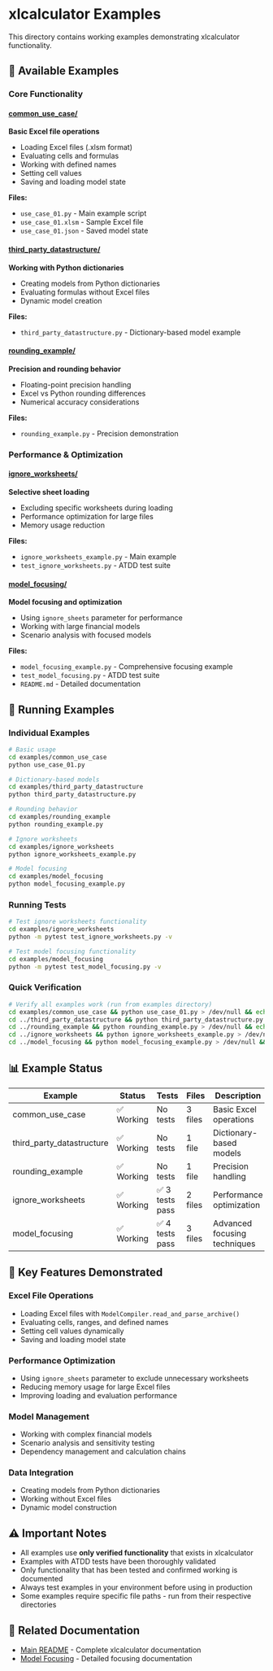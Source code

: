 # xlcalculator Examples

This directory contains working examples demonstrating xlcalculator functionality.

## 📁 Available Examples

### Core Functionality

#### [common_use_case/](common_use_case/)
**Basic Excel file operations**
- Loading Excel files (.xlsm format)
- Evaluating cells and formulas
- Working with defined names
- Setting cell values
- Saving and loading model state

**Files:**
- `use_case_01.py` - Main example script
- `use_case_01.xlsm` - Sample Excel file
- `use_case_01.json` - Saved model state

#### [third_party_datastructure/](third_party_datastructure/)
**Working with Python dictionaries**
- Creating models from Python dictionaries
- Evaluating formulas without Excel files
- Dynamic model creation

**Files:**
- `third_party_datastructure.py` - Dictionary-based model example

#### [rounding_example/](rounding_example/)
**Precision and rounding behavior**
- Floating-point precision handling
- Excel vs Python rounding differences
- Numerical accuracy considerations

**Files:**
- `rounding_example.py` - Precision demonstration

### Performance & Optimization

#### [ignore_worksheets/](ignore_worksheets/)
**Selective sheet loading**
- Excluding specific worksheets during loading
- Performance optimization for large files
- Memory usage reduction

**Files:**
- `ignore_worksheets_example.py` - Main example
- `test_ignore_worksheets.py` - ATDD test suite

#### [model_focusing/](model_focusing/)
**Model focusing and optimization**
- Using `ignore_sheets` parameter for performance
- Working with large financial models
- Scenario analysis with focused models

**Files:**
- `model_focusing_example.py` - Comprehensive focusing example
- `test_model_focusing.py` - ATDD test suite
- `README.md` - Detailed documentation

## 🧪 Running Examples

### Individual Examples
```bash
# Basic usage
cd examples/common_use_case
python use_case_01.py

# Dictionary-based models
cd examples/third_party_datastructure
python third_party_datastructure.py

# Rounding behavior
cd examples/rounding_example
python rounding_example.py

# Ignore worksheets
cd examples/ignore_worksheets
python ignore_worksheets_example.py

# Model focusing
cd examples/model_focusing
python model_focusing_example.py
```

### Running Tests
```bash
# Test ignore worksheets functionality
cd examples/ignore_worksheets
python -m pytest test_ignore_worksheets.py -v

# Test model focusing functionality
cd examples/model_focusing
python -m pytest test_model_focusing.py -v
```

### Quick Verification
```bash
# Verify all examples work (run from examples directory)
cd examples/common_use_case && python use_case_01.py > /dev/null && echo "✅ common_use_case"
cd ../third_party_datastructure && python third_party_datastructure.py > /dev/null && echo "✅ third_party_datastructure"  
cd ../rounding_example && python rounding_example.py > /dev/null && echo "✅ rounding_example"
cd ../ignore_worksheets && python ignore_worksheets_example.py > /dev/null && echo "✅ ignore_worksheets"
cd ../model_focusing && python model_focusing_example.py > /dev/null && echo "✅ model_focusing"
```

## 📊 Example Status

| Example | Status | Tests | Files | Description |
|---------|--------|-------|-------|-------------|
| common_use_case | ✅ Working | No tests | 3 files | Basic Excel operations |
| third_party_datastructure | ✅ Working | No tests | 1 file | Dictionary-based models |
| rounding_example | ✅ Working | No tests | 1 file | Precision handling |
| ignore_worksheets | ✅ Working | ✅ 3 tests pass | 2 files | Performance optimization |
| model_focusing | ✅ Working | ✅ 4 tests pass | 3 files | Advanced focusing techniques |

## 🎯 Key Features Demonstrated

### Excel File Operations
- Loading Excel files with `ModelCompiler.read_and_parse_archive()`
- Evaluating cells, ranges, and defined names
- Setting cell values dynamically
- Saving and loading model state

### Performance Optimization
- Using `ignore_sheets` parameter to exclude unnecessary worksheets
- Reducing memory usage for large Excel files
- Improving loading and evaluation performance

### Model Management
- Working with complex financial models
- Scenario analysis and sensitivity testing
- Dependency management and calculation chains

### Data Integration
- Creating models from Python dictionaries
- Working without Excel files
- Dynamic model construction

## ⚠️ Important Notes

- All examples use **only verified functionality** that exists in xlcalculator
- Examples with ATDD tests have been thoroughly validated
- Only functionality that has been tested and confirmed working is documented
- Always test examples in your environment before using in production
- Some examples require specific file paths - run from their respective directories

## 🔗 Related Documentation

- [Main README](../README.rst) - Complete xlcalculator documentation
- [Model Focusing](model_focusing/README.md) - Detailed focusing documentation